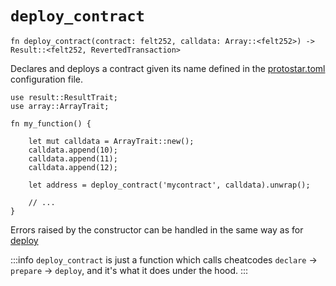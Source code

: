 # `deploy_contract`

```cairo
fn deploy_contract(contract: felt252, calldata: Array::<felt252>) -> 
Result::<felt252, RevertedTransaction>
```

Declares and deploys a contract given its name defined in the [protostar.toml](../../04-configuration-file.md) configuration
file.

```cairo title="Example"
use result::ResultTrait;
use array::ArrayTrait;

fn my_function() {

    let mut calldata = ArrayTrait::new();
    calldata.append(10);
    calldata.append(11);
    calldata.append(12);

    let address = deploy_contract('mycontract', calldata).unwrap();

    // ...
}
```

Errors raised by the constructor can be handled in the same way as for [deploy](deploy.md)


:::info
`deploy_contract` is just a function which calls cheatcodes `declare` -> `prepare` -> `deploy`,  and it's what it does under the hood.
:::
